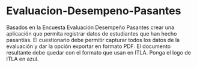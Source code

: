 # Evaluacion-Desempeno-Pasantes
Basados en la Encuesta Evaluación Desempeño Pasantes crear una aplicación que permita registrar datos de estudiantes que han hecho pasantías. El cuestionario debe permitir capturar todos los datos de la evaluación y dar la opción exportar en formato PDF. El documento resultante debe quedar con el formato que usan en ITLA. Ponga el logo de ITLA en azul.
